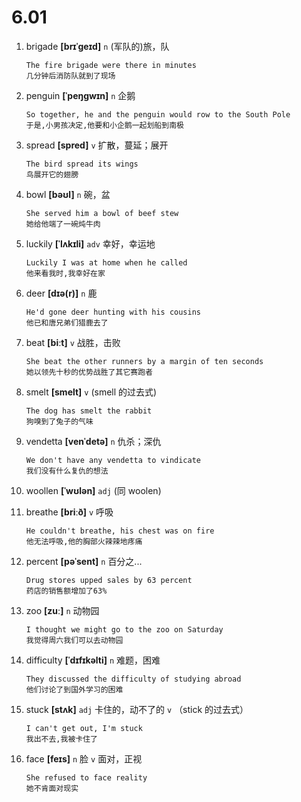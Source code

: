 # 6.01


1. brigade **[brɪˈɡeɪd]** `n` (军队的)旅，队
    ```
    The fire brigade were there in minutes
    几分钟后消防队就到了现场
    ```

2. penguin **[ˈpeŋɡwɪn]** `n` 企鹅
    ```
    So together, he and the penguin would row to the South Pole
    于是,小男孩决定,他要和小企鹅一起划船到南极
    ```

3. spread **[spred]** `v` 扩散，蔓延；展开
    ```
    The bird spread its wings
    鸟展开它的翅膀
    ```

4. bowl **[bəʊl]** `n` 碗，盆
    ```
    She served him a bowl of beef stew
    她给他端了一碗炖牛肉
    ```

5. luckily **[ˈlʌkɪli]** `adv` 幸好，幸运地
    ```
    Luckily I was at home when he called
    他来看我时,我幸好在家
    ```

6. deer **[dɪə(r)]** `n` 鹿
    ```
    He'd gone deer hunting with his cousins
    他已和唐兄弟们猎鹿去了
    ```

7. beat **[biːt]** `v` 战胜，击败
    ```
    She beat the other runners by a margin of ten seconds
    她以领先十秒的优势战胜了其它赛跑者
    ```

8. smelt **[smelt]** `v` (smell 的过去式)
    ```
    The dog has smelt the rabbit
    狗嗅到了兔子的气味
    ```

9. vendetta **[venˈdetə]** `n` 仇杀；深仇
    ```
    We don't have any vendetta to vindicate
    我们没有什么复仇的想法
    ```

10. woollen **[ˈwʊlən]** `adj` (同 woolen)

11. breathe **[briːð]** `v` 呼吸
    ```
    He couldn't breathe, his chest was on fire
    他无法呼吸,他的胸部火辣辣地疼痛
    ```

12. percent **[pəˈsent]** `n` 百分之...
    ```
    Drug stores upped sales by 63 percent
    药店的销售额增加了63%
    ```

13. zoo **[zuː]** `n` 动物园
    ```
    I thought we might go to the zoo on Saturday
    我觉得周六我们可以去动物园
    ```

14. difficulty **[ˈdɪfɪkəlti]** `n` 难题，困难
    ```
    They discussed the difficulty of studying abroad
    他们讨论了到国外学习的困难
    ```

15. stuck **[stʌk]** `adj` 卡住的，动不了的 `v` （stick 的过去式）
    ```
    I can't get out, I'm stuck
    我出不去,我被卡住了
    ```

16. face **[feɪs]** `n` 脸 `v` 面对，正视
    ```
    She refused to face reality
    她不肯面对现实
    ```
